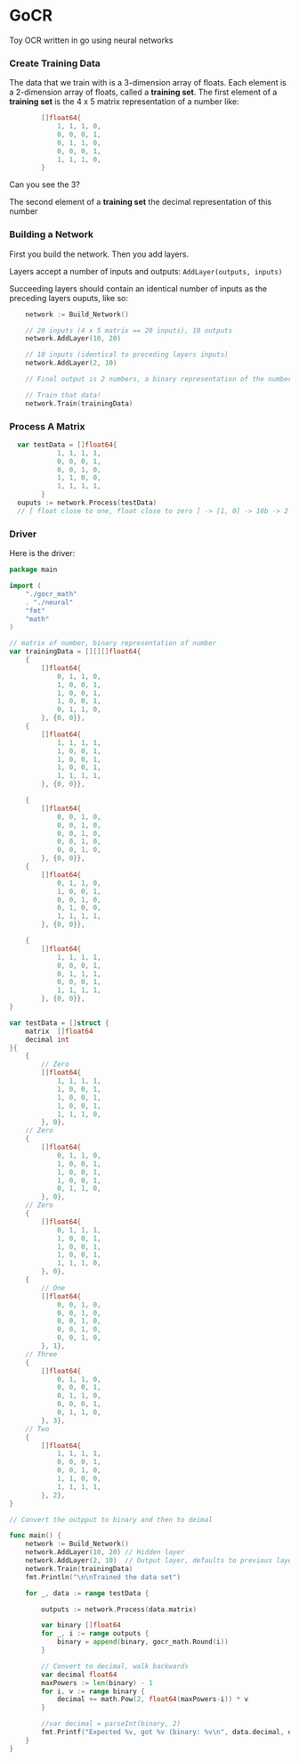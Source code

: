 # GoCR
Toy OCR written in go using neural networks


### Create Training Data ####

The data that we train with is a 3-dimension array of floats.
Each element is a 2-dimension array of floats, called a __training set__.
The first element of a __training set__ is the 4 x 5 matrix representation of a number like:

```go
		[]float64{
			1, 1, 1, 0,
			0, 0, 0, 1,
			0, 1, 1, 0,
			0, 0, 0, 1,
			1, 1, 1, 0,
		}
```

Can you see the 3?

The second element of a __training set__ the decimal representation of this number

### Building a Network ###

First you build the network. Then you add layers.

Layers accept a number of inputs and outputs: `AddLayer(outputs, inputs)`

Succeeding layers should contain an identical number of inputs as the preceding layers ouputs, like so:

```go
	network := Build_Network()

    // 20 inputs (4 x 5 matrix == 20 inputs), 10 outputs
	network.AddLayer(10, 20) 

    // 10 inputs (identical to preceding layers inputs)
	network.AddLayer(2, 10)  

    // Final output is 2 numbers, a binary representation of the number

    // Train that data!
	network.Train(trainingData)
```

### Process A Matrix  ###

```go
  var testData = []float64{
			1, 1, 1, 1,
			0, 0, 0, 1,
			0, 0, 1, 0,
			1, 1, 0, 0,
			1, 1, 1, 1,
		}
  ouputs := network.Process(testData)
  // [ float close to one, float close to zero ] -> [1, 0] -> 10b -> 2
```

### Driver ###

Here is the driver:

```go
package main

import (
	"./gocr_math"
	. "./neural"
	"fmt"
	"math"
)

// matrix of number, binary representation of number
var trainingData = [][][]float64{
	{
		[]float64{
			0, 1, 1, 0,
			1, 0, 0, 1,
			1, 0, 0, 1,
			1, 0, 0, 1,
			0, 1, 1, 0,
		}, {0, 0}},
	{
		[]float64{
			1, 1, 1, 1,
			1, 0, 0, 1,
			1, 0, 0, 1,
			1, 0, 0, 1,
			1, 1, 1, 1,
		}, {0, 0}},

	{
		[]float64{
			0, 0, 1, 0,
			0, 0, 1, 0,
			0, 0, 1, 0,
			0, 0, 1, 0,
			0, 0, 1, 0,
		}, {0, 0}},
	{
		[]float64{
			0, 1, 1, 0,
			1, 0, 0, 1,
			0, 0, 1, 0,
			0, 1, 0, 0,
			1, 1, 1, 1,
		}, {0, 0}},

	{
		[]float64{
			1, 1, 1, 1,
			0, 0, 0, 1,
			0, 1, 1, 1,
			0, 0, 0, 1,
			1, 1, 1, 1,
		}, {0, 0}},
}

var testData = []struct {
	matrix  []float64
	decimal int
}{
	{
		// Zero
		[]float64{
			1, 1, 1, 1,
			1, 0, 0, 1,
			1, 0, 0, 1,
			1, 0, 0, 1,
			1, 1, 1, 0,
		}, 0},
	// Zero
	{
		[]float64{
			0, 1, 1, 0,
			1, 0, 0, 1,
			1, 0, 0, 1,
			1, 0, 0, 1,
			0, 1, 1, 0,
		}, 0},
	// Zero
	{
		[]float64{
			0, 1, 1, 1,
			1, 0, 0, 1,
			1, 0, 0, 1,
			1, 0, 0, 1,
			1, 1, 1, 0,
		}, 0},
	{
		// One
		[]float64{
			0, 0, 1, 0,
			0, 0, 1, 0,
			0, 0, 1, 0,
			0, 0, 1, 0,
			0, 0, 1, 0,
		}, 1},
	// Three
	{
		[]float64{
			0, 1, 1, 0,
			0, 0, 0, 1,
			0, 1, 1, 0,
			0, 0, 0, 1,
			0, 1, 1, 0,
		}, 3},
	// Two
	{
		[]float64{
			1, 1, 1, 1,
			0, 0, 0, 1,
			0, 0, 1, 0,
			1, 1, 0, 0,
			1, 1, 1, 1,
		}, 2},
}

// Convert the outpput to binary and then to deimal

func main() {
	network := Build_Network()
	network.AddLayer(10, 20) // Hidden layer
	network.AddLayer(2, 10)  // Output layer, defaults to previous layers ouputs: 10
	network.Train(trainingData)
	fmt.Println("\n\nTrained the data set")

	for _, data := range testData {

		outputs := network.Process(data.matrix)

		var binary []float64
		for _, i := range outputs {
			binary = append(binary, gocr_math.Round(i))
		}

		// Convert to decimal, walk backwards
		var decimal float64
		maxPowers := len(binary) - 1
		for i, v := range binary {
			decimal += math.Pow(2, float64(maxPowers-i)) * v
		}

		//var decimal = parseInt(binary, 2)
		fmt.Printf("Expected %v, got %v (binary: %v\n", data.decimal, decimal, binary)
	}
}
```
